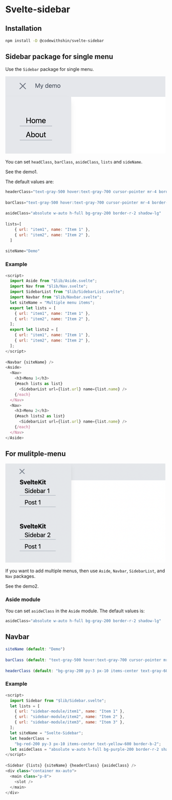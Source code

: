 # Svelte-sidebar

## Installation

```bash
npm install -D @codewithshin/svelte-sidebar
```

## Sidebar package for single menu

Use the `Sidebar` package for single menu.

<img width="500" src="https://raw.githubusercontent.com/shinokada/svelte-sidebar/main/static/images/single-menu.png" />

You can set `headClass`, `barClass`, `asideClass`, `lists` and `sideName`.

See the demo1.

The default values are:

```js
headerClass="text-gray-500 hover:text-gray-700 cursor-pointer mr-4 border-none focus:outline-none"

barClass="text-gray-500 hover:text-gray-700 cursor-pointer mr-4 border-none focus:outline-none"

asideClass="absolute w-auto h-full bg-gray-200 border-r-2 shadow-lg"

lists=[
    { url: "item1", name: "Item 1" },
    { url: "item2", name: "Item 2" },
  ]

siteName="Demo"
```

### Example

```js
<script>
  import Aside from "$lib/Aside.svelte";
  import Nav from "$lib/Nav.svelte";
  import SidebarList from "$lib/SidebarList.svelte";
  import Navbar from "$lib/Navbar.svelte";
  let siteName = "Multiple menu items";
  export let lists = [
    { url: "item1", name: "Item 1" },
    { url: "item2", name: "Item 2" },
  ];
  export let lists2 = [
    { url: "item1", name: "Item 1" },
    { url: "item2", name: "Item 2" },
  ];
</script>

<Navbar {siteName} />
<Aside>
  <Nav>
    <h3>Menu 1</h3>
    {#each lists as list}
      <SidebarList url={list.url} name={list.name} />
    {/each}
  </Nav>
  <Nav>
    <h3>Menu 2</h3>
    {#each lists2 as list}
      <SidebarList url={list.url} name={list.name} />
    {/each}
  </Nav>
</Aside>
```

## For mulitple-menu

<img width="500" src="https://raw.githubusercontent.com/shinokada/svelte-sidebar/main/static/images/multiple-menu.png" />

If you want to add multiple menus, then use `Aside`, `Navbar`, `SidebarList`, and `Nav` packages. 

See the demo2.

### Aside module

You can set `asideClass` in the `Aside` module. The default values is:

```js
asideClass="absolute w-auto h-full bg-gray-200 border-r-2 shadow-lg"
```

## Navbar

```js
siteName (default: "Demo")

barClass (default: "text-gray-500 hover:text-gray-700 cursor-pointer mr-4 border-none focus:outline-none")

headerClass (default: "bg-gray-200 py-3 px-10 items-center text-gray-600 border-b-2")
```

### Example

```js
<script>
  import Sidebar from "$lib/Sidebar.svelte";
  let lists = [
    { url: "sidebar-module/item1", name: "Item 1" },
    { url: "sidebar-module/item2", name: "Item 2" },
    { url: "sidebar-module/item3", name: "Item 3" },
  ];
  let siteName = "Svelte-Sidebar";
  let headerClass =
    "bg-red-200 py-3 px-10 items-center text-yellow-600 border-b-2";
  let asideClass = "absolute w-auto h-full bg-purple-200 border-r-2 shadow-lg";
</script>

<Sidebar {lists} {siteName} {headerClass} {asideClass} />
<div class="container mx-auto">
  <main class="p-8">
    <slot />
  </main>
</div>

```